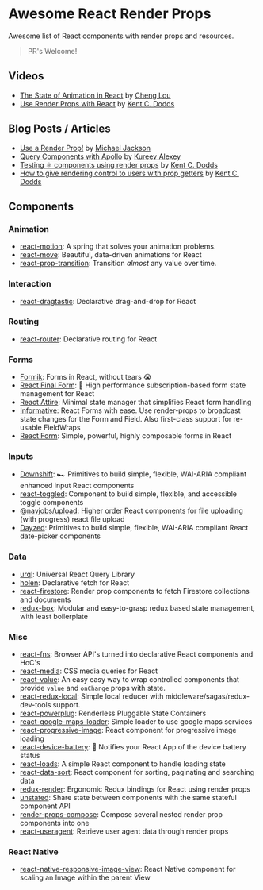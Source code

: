 # Awesome React Render Props

Awesome list of React components with render props and resources.

> PR's Welcome!

## Videos

-  [The State of Animation in React](https://www.youtube.com/watch?v=1tavDv5hXpo) by [Cheng Lou](https://twitter.com/_chenglou)
-  [Use Render Props with React](https://egghead.io/lessons/react-use-render-props-with-react) by [Kent C. Dodds](https://twitter.com/kentcdodds)

## Blog Posts / Articles

- [Use a Render Prop!](https://cdb.reacttraining.com/use-a-render-prop-50de598f11ce) by [Michael Jackson](https://twitter.com/mjackson)
- [Query Components with Apollo](https://dev-blog.apollodata.com/query-components-with-apollo-ec603188c157) by [Kureev Alexey](https://twitter.com/kureevalexey)
- [Testing ⚛️ components using render props](https://blog.kentcdodds.com/5623ab1814c) by [Kent C. Dodds](https://twitter.com/kentcdodds)
- [How to give rendering control to users with prop getters](https://blog.kentcdodds.com/549eaef76acf) by [Kent C. Dodds](https://twitter.com/kentcdodds)

## Components

### Animation

- [react-motion](https://github.com/chenglou/react-motion): A spring that solves your animation problems.
- [react-move](https://github.com/react-tools/react-move): Beautiful, data-driven animations for React
- [react-prop-transition](https://github.com/imranolas/react-prop-transition): Transition _almost_ any value over time.

### Interaction

- [react-dragtastic](https://github.com/chrisjpatty/react-dragtastic): Declarative drag-and-drop for React

### Routing

- [react-router](https://github.com/reacttraining/react-router): Declarative routing for React

### Forms

- [Formik](https://github.com/jaredpalmer/formik): Forms in React, without tears 😭
- [React Final Form](https://github.com/final-form/react-final-form): 🏁 High performance subscription-based form state management for React
- [React Attire](https://github.com/gianmarcotoso/react-attire): Minimal state manager that simplifies React form handling
- [Informative](https://github.com/bradwestfall/informative): React Forms with ease. Use render-props to broadcast state
changes for the Form and Field. Also first-class support for re-usable FieldWraps
- [React Form](https://github.com/react-tools/react-form): Simple, powerful, highly composable forms in React

### Inputs

- [Downshift](https://github.com/paypal/downshift): 🏎 Primitives to build simple, flexible, WAI-ARIA compliant enhanced input React components
- [react-toggled](https://github.com/kentcdodds/react-toggled): Component to build simple, flexible, and accessible toggle components
- [@navjobs/upload](https://github.com/navjobs/upload): Higher order React components for file uploading (with progress) react file upload
- [Dayzed](https://github.com/deseretdigital/dayzed): Primitives to build simple, flexible, WAI-ARIA compliant React date-picker components

### Data

- [urql](https://github.com/FormidableLabs/urql): Universal React Query Library
- [holen](https://github.com/tkh44/holen): Declarative fetch for React
- [react-firestore](https://github.com/green-arrow/react-firestore): Render prop components to fetch Firestore collections and documents
- [redux-box](https://github.com/anish000kumar/redux-box): Modular and easy-to-grasp redux based state management, with least boilerplate

### Misc

- [react-fns](https://github.com/jaredpalmer/react-fns): Browser API's turned into declarative React components and HoC's
- [react-media](https://github.com/reacttraining/react-media): CSS media queries for React
- [react-value](https://github.com/JedWatson/react-value): An easy easy way to wrap controlled components that provide `value` and `onChange` props with state.
- [react-redux-local](https://github.com/imflavio/react-redux-local): Simple local reducer with middleware/sagas/redux-dev-tools support.
- [react-powerplug](https://github.com/renatorib/react-powerplug): Renderless Pluggable State Containers
- [react-google-maps-loader](https://github.com/xuopled/react-google-maps-loader): Simple loader to use google maps services
- [react-progressive-image](https://github.com/FormidableLabs/react-progressive-image): React component for progressive image loading
- [react-device-battery](https://github.com/zanonnicola/react-device-battery): 🔋 Notifies your React App of the device battery status
- [react-loads](https://github.com/jxom/react-loads): A simple React component to handle loading state
- [react-data-sort](https://github.com/corjen/react-data-sort): React component for sorting, paginating and searching data
- [redux-render](https://github.com/jsonnull/redux-render): Ergonomic Redux bindings for React using render props
- [unstated](https://github.com/thejameskyle/unstated): Share state between components with the same stateful component API
- [render-props-compose](https://github.com/gnapse/render-props-compose): Compose several nested render prop components into one
- [react-useragent](https://github.com/jonstuebe/react-useragent): Retrieve user agent data through render props

### React Native

- [react-native-responsive-image-view](https://github.com/wKovacs64/react-native-responsive-image-view): React Native component for scaling an Image within the parent View
